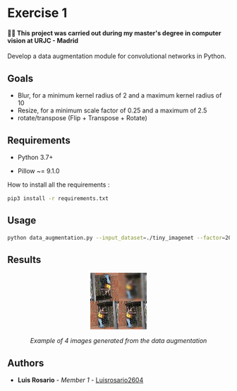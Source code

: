 # Exercise 1

#### 👨‍🎓 This project was carried out during my master's degree in computer vision at URJC - Madrid 

Develop a data augmentation module for convolutional networks in Python.

## Goals

- Blur, for a minimum kernel radius of 2 and a maximum kernel radius of 10
- Resize, for a minimum scale factor of 0.25 and a maximum of 2.5
- rotate/transpose (Flip + Transpose + Rotate)

## Requirements

* Python 3.7+

* Pillow ~= 9.1.0

How to install all the requirements :

```bash
pip3 install -r requirements.txt
```

## Usage

```bash
python data_augmentation.py --input_dataset=./tiny_imagenet --factor=20 --output_dataset=./augmented_tiny_imagenet
```

## Results

<p align="center">
  <img src="./imgs/result.jpg">
</p>
<p align="center">
  <i>Example of 4 images generated from the data augmentation</i>
</p>

## Authors

* **Luis Rosario** - *Member 1* - [Luisrosario2604](https://github.com/Luisrosario2604)